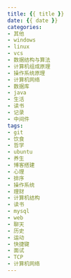 ```yaml
---
title: {{ title }}
date: {{ date }}
categories:
- 其他 
- windows
- linux 
- vcs 
- 数据结构与算法
- 计算机组成原理
- 操作系统原理
- 计算机网络
- 数据库
- java
- 生活
- 读书
- 记录
- 中间件
tags:
- git 
- 饮食
- 哲学
- ubuntu 
- 养生 
- 博客搭建 
- 心理 
- 排序 
- 操作系统 
- 理财 
- 计算机结构 
- 读书
- mysql
- web
- 聊天
- 历史
- 运动
- 快捷键
- 面试
- TCP
- 计算机网络
---
```

